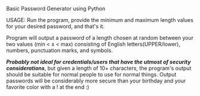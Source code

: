 Basic Password Generator using Python

USAGE:
Run the program, provide the minimum and maximum length values for your desired password, and that's it. 

Program will output a password of a length chosen at random between your two values (min < x < max) consisting of English letters(UPPER/lower), numbers, punctuation marks, and symbols.

***Probably not ideal for credentials/users that have the utmost of security considerations***, but given a length of 10+ characters, the program's output should be suitable for normal people to use for normal things. Output passwords will be considerably more secure than your birthday and your favorite color with a ! at the end :)
